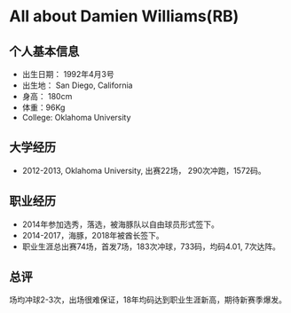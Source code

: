# All about Damien Williams(RB)


## 个人基本信息
- 出生日期： 1992年4月3号
- 出生地： San Diego, California
- 身高： 180cm
- 体重：96Kg
- College: Oklahoma University

## 大学经历
- 2012-2013, Oklahoma University, 出赛22场， 290次冲跑，1572码。

## 职业经历
- 2014年参加选秀，落选，被海豚队以自由球员形式签下。
- 2014-2017，海豚，2018年被酋长签下。
- 职业生涯总出赛74场，首发7场，183次冲球，733码，均码4.01, 7次达阵。

## 总评
场均冲球2-3次，出场很难保证，18年均码达到职业生涯新高，期待新赛季爆发。

